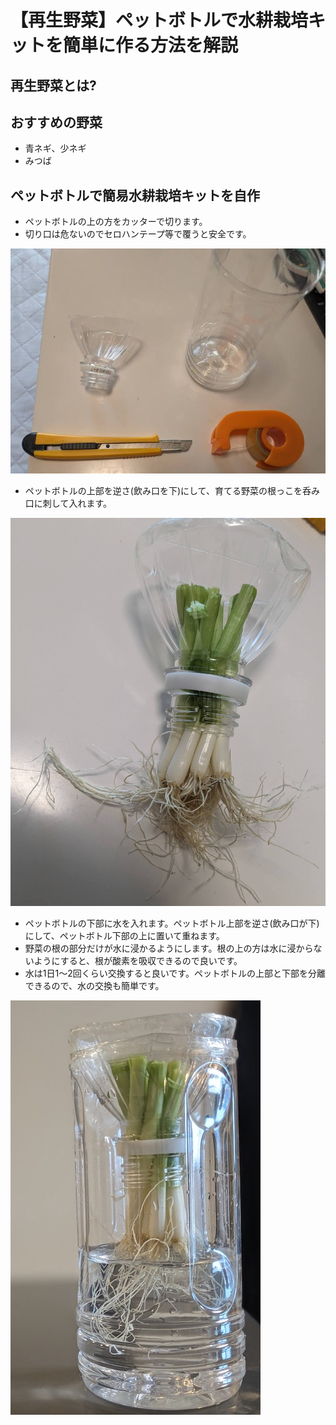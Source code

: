 # 【再生野菜】ペットボトルで水耕栽培キットを簡単に作る方法を解説

## 再生野菜とは?


## おすすめの野菜

- 青ネギ、少ネギ
- みつば

## ペットボトルで簡易水耕栽培キットを自作

- ペットボトルの上の方をカッターで切ります。
- 切り口は危ないのでセロハンテープ等で覆うと安全です。

![図1](./assets/hydroponics-regenerated-vegetables-plastic-bottle/1.jpg) 

- ペットボトルの上部を逆さ(飲み口を下)にして、育てる野菜の根っこを呑み口に刺して入れます。

![図4](./assets/hydroponics-regenerated-vegetables-plastic-bottle/4.jpg) 

- ペットボトルの下部に水を入れます。ペットボトル上部を逆さ(飲み口が下)にして、ペットボトル下部の上に置いて重ねます。
- 野菜の根の部分だけが水に浸かるようにします。根の上の方は水に浸からないようにすると、根が酸素を吸収できるので良いです。
- 水は1日1〜2回くらい交換すると良いです。ペットボトルの上部と下部を分離できるので、水の交換も簡単です。

![図5](./assets/hydroponics-regenerated-vegetables-plastic-bottle/5.jpg) 

